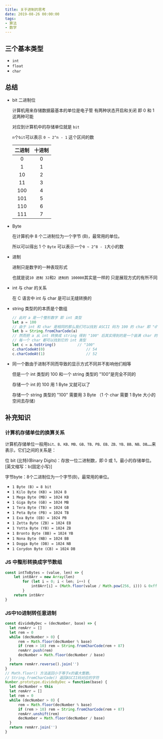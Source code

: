 ```yaml
---
title: 关于进制的思考
date: 2019-08-26 00:00:00
tags:
- 算法
- 数学
---
```


## 三个基本类型

- `int`
- `float`
- `char`

## 总结

- bit 二进制位

  计算机用来存储数据最基本的单位是电子管 有两种状态开启和关闭 即 0 和 1 这两种可能

  对应到计算机中的存储单位就是 `bit`

  `n`个`bit`可以表示 `0 ~ 2^n - 1` 这个区间的数



  | 二进制 | 十进制 |
  | :----: | :----: |
  |   0    |   0    |
  |   1    |   1    |
  |   10   |   2    |
  |   11   |   3    |
  |  100   |   4    |
  |  101   |   5    |
  |  110   |   6    |
  |  111   |   7    |



- Byte

  在计算机中 8 个二进制位为一个字节 (B)，最常用的单位。

  所以可以得出 1 个 `Byte` 可以表示一个`0 ~ 2^8 - 1`大小的数

- 进制

  进制只是数字的一种表现形式

  也就是说`10 进制 32`和`2 进制的 100000`其实是一样的 只是展现方式的有所不同 

- int 与 char 的关系

  在 C 语言中 int 与 char 是可以无缝转换的

- string 类型的的本质是个数组

  ```javascript
  // 此时 a 是一个整形数字 即 int 类型
  let a = 100						
  // 由于 int 和 char 是相同的那么我们可以找到 ASCII 码为 100 的 char 即 "d"
  let b = String.fromCharCode(a)	
  // 然而把 a 从 int 转换成 string 得到 "100" 后其实得到的是一个装满 char 的一个数组
  // 每一个 char 都可以找到它的 int 类型
  let c = a.toString()			// "100"
  c.charCodeAt(0)					// 54
  c.charCodeAt(1)					// 52
  ```

- 同一个数由于进制不同而导致的显示方式不同并不影响他们相等

  但是一个 int 类型的 100 和一个 string 类型的 "100"是完全不同的

  存储一个 int 的 100 用 1 Byte 又就可以了

  存储一个 string 类型的 "100" 需要用 3 Byte （1 个 char 需要 1 Byte 大小的空间去存储）


## 补充知识

### 计算机存储单位的换算关系

计算机存储单位一般用`bit、B、KB、MB、GB、TB、PB、EB、ZB、YB、BB、NB、DB……`来表示，它们之间的关系是：

位 bit (比特)(Binary Digits)：存放一位二进制数，即 0 或 1，最小的存储单位。[英文缩写：b(固定小写)]

字节byte：8个二进制位为一个字节(B)，最常用的单位。

- `1 Byte (B) = 8 bit`
- `1 Kilo Byte (KB) = 1024 B`
- `1 Mega Byte (MB) = 1024 KB`
- `1 Giga Byte (GB) = 1024 MB`
- `1 Tera Byte (TB) = 1024 GB`
- `1 Peta Byte (PB) = 1024 TB`
- `1 Exa Byte (EB) = 1024 PB`
- `1 Zetta Byte (ZB) = 1024 EB`
- `1 Yotta Byte (YB) = 1024 ZB`
- `1 Bronto Byte (BB) = 1024 YB`
- `1 Nona Byte (NB) = 1024 BB`
- `1 Dogga Byte (DB) = 1024 NB`
- `1 Corydon Byte (CB) = 1024 DB`


### JS 中整形转换成字节数组

```javascript
const intToBytes = (value, len) => {
    let int8Arr = new Array(len)
        for (let i = 0; i < len; i++) {
            int8Arr[i] = (Math.floor(value / Math.pow(256, i))) & 0xff
        }
    return int8Arr
}
```
### JS中10进制转任意进制
  ```javascript
const divideByDec = (decNumber, base) => {
    let remArr = []
    let rem = 0
    while (decNumber > 0) {
        rem = Math.floor(decNumber % base)
        if (rem > 10) rem = String.fromCharCode(rem + 87)
        remArr.push(rem)
        decNumber = Math.floor(decNumber / base)
    }
    return remArr.reverse().join('')
}
// Math.floor() 方法返回小于等于x的最大整数。
// String.fromCharCode() 返回ASCII码对应的字符
Number.prototype.divideByDec = function(base) {
    let decNumber = this
    let remArr = []
    let rem = 0
    while (decNumber > 0) {
        rem = Math.floor(decNumber % base)
        if (rem > 10) rem = String.fromCharCode(rem + 87)
        remArr.unshift(rem)
        decNumber = Math.floor(decNumber / base)
    }
    return remArr.join('')
}
  ```
